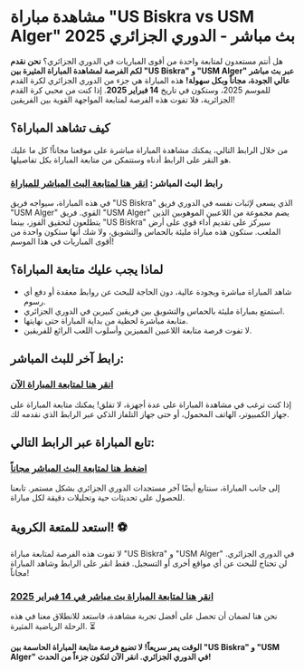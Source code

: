 # مشاهدة مباراة "US Biskra vs USM Alger" بث مباشر - الدوري الجزائري 2025

هل أنتم مستعدون لمتابعة واحدة من أقوى المباريات في الدوري الجزائري؟ **نحن نقدم لكم الفرصة لمشاهدة المباراة المثيرة بين "US Biskra" و "USM Alger" عبر بث مباشر عالي الجودة، مجاناً وبكل سهولة!** هذه المباراة هي جزء من الدوري الجزائري لكرة القدم للموسم 2025، وستكون في تاريخ **14 فبراير 2025**. إذا كنت من محبي كرة القدم الجزائرية، فلا تفوت هذه الفرصة لمتابعة المواجهة القوية بين الفريقين!

## كيف تشاهد المباراة؟

من خلال الرابط التالي، يمكنك مشاهدة المباراة مباشرة على موقعنا مجاناً! كل ما عليك هو النقر على الرابط أدناه وستتمكن من متابعة المباراة بكل تفاصيلها.

### رابط البث المباشر: [انقر هنا لمتابعة البث المباشر للمباراة](https://tinyurl.com/livestreamfreeo?st=US+Biskra+vs+USM+Alger&si=ghc)

في هذه المباراة، سيواجه فريق "US Biskra" الذي يسعى لإثبات نفسه في الدوري فريق "USM Alger" القوي. فريق "USM Alger" يضم مجموعة من اللاعبين الموهوبين الذين يتطلعون لتحقيق الفوز، بينما "US Biskra" سيركز على تقديم أداء قوي على أرض الملعب. ستكون هذه مباراة مليئة بالحماس والتشويق، ولا شك أنها ستكون واحدة من أقوى المباريات في هذا الموسم!

## لماذا يجب عليك متابعة المباراة؟

- شاهد المباراة مباشرة وبجودة عالية، دون الحاجة للبحث عن روابط معقدة أو دفع أي رسوم.
- استمتع بمباراة مليئة بالحماس والتشويق بين فريقين كبيرين في الدوري الجزائري.
- متابعة مباشرة لحظية من بداية المباراة حتى نهايتها.
- لا تفوت فرصة متابعة اللاعبين المميزين وأسلوب اللعب الرائع للفريقين.

## رابط آخر للبث المباشر:

### [انقر هنا لمتابعة المباراة الآن](https://tinyurl.com/livestreamfreeo?st=US+Biskra+vs+USM+Alger&si=ghc)

إذا كنت ترغب في مشاهدة المباراة على عدة أجهزة، لا تقلق! يمكنك متابعة المباراة على جهاز الكمبيوتر، الهاتف المحمول، أو حتى جهاز التلفاز الذكي عبر الرابط الذي نقدمه لك.

## تابع المباراة عبر الرابط التالي:

### [اضغط هنا لمتابعة البث المباشر مجاناً](https://tinyurl.com/livestreamfreeo?st=US+Biskra+vs+USM+Alger&si=ghc)

إلى جانب المباراة، سنتابع أيضًا آخر مستجدات الدوري الجزائري بشكل مستمر. تابعنا للحصول على تحديثات حية وتحليلات دقيقة لكل مباراة.

## استعد للمتعة الكروية! ⚽

لا تفوت هذه الفرصة لمتابعة مباراة "US Biskra" و "USM Alger" في الدوري الجزائري. لن تحتاج للبحث عن أي مواقع أخرى أو التسجيل. فقط انقر على الرابط وشاهد المباراة مجاناً!

### [انقر هنا لمتابعة المباراة بث مباشر في 14 فبراير 2025](https://tinyurl.com/livestreamfreeo?st=US+Biskra+vs+USM+Alger&si=ghc)

نحن هنا لضمان أن تحصل على أفضل تجربة مشاهدة، فاستعد للانطلاق معنا في هذه الرحلة الرياضية المثيرة. ⏳

**الوقت يمر سريعاً! لا تضيع فرصة متابعة المباراة الحاسمة بين "US Biskra" و "USM Alger" في الدوري الجزائري. انقر الآن لتكون جزءاً من الحدث!**
